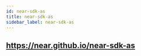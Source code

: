 ```yaml
---
id: near-sdk-as
title: near-sdk-as
sidebar_label: near-sdk-as
---
```


## https://near.github.io/near-sdk-as

